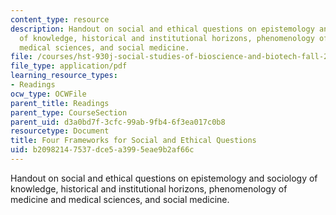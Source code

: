 ```yaml
---
content_type: resource
description: Handout on social and ethical questions on epistemology and sociology
  of knowledge, historical and institutional horizons, phenomenology of medicine and
  medical sciences, and social medicine.
file: /courses/hst-930j-social-studies-of-bioscience-and-biotech-fall-2005/b20982147537dce5a3995eae9b2af66c_4_frames.pdf
file_type: application/pdf
learning_resource_types:
- Readings
ocw_type: OCWFile
parent_title: Readings
parent_type: CourseSection
parent_uid: d3a0bd7f-3cfc-99ab-9fb4-6f3ea017c0b8
resourcetype: Document
title: Four Frameworks for Social and Ethical Questions
uid: b2098214-7537-dce5-a399-5eae9b2af66c
---
```

Handout on social and ethical questions on epistemology and sociology of knowledge, historical and institutional horizons, phenomenology of medicine and medical sciences, and social medicine.

